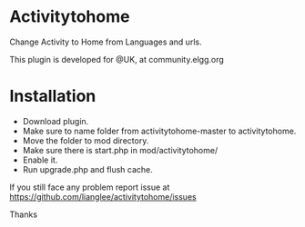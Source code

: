 Activitytohome
==============

Change Activity to Home from Languages and urls.

This plugin is developed for @UK, at community.elgg.org

Installation
=============

* Download plugin.
* Make sure to name folder from activitytohome-master to activitytohome.
* Move the folder to mod directory.
* Make sure there is start.php in mod/activitytohome/
* Enable it.
* Run upgrade.php and flush cache.

If you still face any problem report issue at https://github.com/lianglee/activitytohome/issues

Thanks
